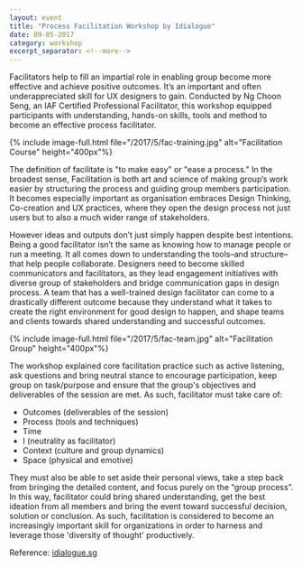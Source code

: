 ```yaml
---
layout: event
title: "Process Facilitation Workshop by Idialogue"
date: 09-05-2017
category: workshop
excerpt_separator: <!--more-->
---
```


Facilitators help to fill an impartial role in enabling group become more effective and achieve positive outcomes. It’s an important and often underappreciated skill for UX designers to gain. Conducted by Ng Choon Seng, an IAF Certified Professional Facilitator, this workshop equipped participants with understanding, hands-on skills, tools and method to become an effective process facilitator. 

<!--more-->
{% include image-full.html file="/2017/5/fac-training.jpg" alt="Facilitation Course" height="400px"%}

The definition of facilitate is "to make easy" or "ease a process." In the broadest sense, Facilitation is both art and science of making group’s work easier by structuring the process and guiding group members participation. It becomes especially important as organisation embraces Design Thinking, Co-creation and UX practices, where they open the design process not just users but to also a much wider range of stakeholders. 

However ideas and outputs don’t just simply happen despite best intentions. Being a good facilitator isn’t the same as knowing how to manage people or run a meeting. It all comes down to understanding the tools–and structure–that help people collaborate. Designers need to become skilled communicators and facilitators, as they lead engagement initiatives with diverse group of stakeholders and bridge communication gaps in design process. A team that has a well-trained design facilitator can come to a drastically different outcome because they understand what it takes to create the right environment for good design to happen, and shape teams and clients towards shared understanding and successful outcomes. 

{% include image-full.html file="/2017/5/fac-team.jpg" alt="Facilitation Group" height="400px"%}

The workshop explained core facilitation practice such as active listening, ask questions and bring neutral stance to encourage participation, keep group on task/purpose and ensure that the group's objectives and deliverables of the session are met. As such, facilitator must take care of:

- Outcomes (deliverables of the session)
- Process (tools and techniques)
- Time
- I (neutrality as facilitator)
- Context (culture and group dynamics)
- Space (physical and emotive)

They must also be able to set aside their personal views, take a step back from bringing the detailed content, and focus purely on the “group process”. In this way, facilitator could bring shared understanding, get the best ideation from all members and bring the event toward successful decision, solution or conclusion. As such, facilitation is considered to become an increasingly important skill for organizations in order to harness and leverage those 'diversity of thought' productively. 

Reference: [idialogue.sg](http://www.idialogue.sg/)

